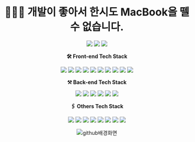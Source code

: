 <div align="center"><h1>🧑🏻‍💻 개발이 좋아서 한시도 MacBook을 뗄 수 없습니다.</h1></div>
<div align="center">
<a href="https://velog.io/@dormahd114"><img src="https://img.shields.io/badge/Velog-20C997?style=flat-square&logo=Velog&logoColor=white&link=https://velog.io/@dormahd114"/></a>
<img src="https://img.shields.io/badge/gg9297@gmail.com-EA4335?style=flat-square&logo=Gmail&logoColor=white"/></a>
<a href="https://www.linkedin.com/in/hong-79661b22b"><img src="https://img.shields.io/badge/SehwanHong-0A66C2?style=flat-square&logo=LinkedIn&logoColor=white&link=https://www.linkedin.com/in/hong-79661b22b"/></a>

**🛠 Front-end Tech Stack**

<img src="https://img.shields.io/badge/JavaScript-F7DF1E?style=flat-square&logo=JavaScript&logoColor=white"/></a> <img src="https://img.shields.io/badge/HTML5-E34F26?style=flat-square&logo=HTML5&logoColor=white"/></a> <img src="https://img.shields.io/badge/CSS3-1572B6?style=flat-square&logo=CSS3&logoColor=white"/></a> <img src="https://img.shields.io/badge/PostCSS-DD3A0A?style=flat-square&logo=PostCSS&logoColor=white"/></a> <img src="https://img.shields.io/badge/styled-components-DB7093?style=flat-square&logo=styled-components&logoColor=white"/></a> <img src="https://img.shields.io/badge/React-61DAFB?style=flat-square&logo=React&logoColor=white"/></a> <img src="https://img.shields.io/badge/React Router-CA4245?style=flat-square&logo=React Router&logoColor=white"/></a> <img src="https://img.shields.io/badge/React Native-0088CC?style=flat-square&logo=React&logoColor=white"/></a> <img src="https://img.shields.io/badge/Redux-764ABC?style=flat-square&logo=Redux&logoColor=white"/></a> <img src="https://img.shields.io/badge/React Query-FF4154?style=flat-square&logo=React Query&logoColor=white"/></a>

**⚒ Back-end Tech Stack**

<img src="https://img.shields.io/badge/Node.js-339933?style=flat-square&logo=Node.js&logoColor=white"/></a> <img src="https://img.shields.io/badge/Nodemon-76D04B?style=flat-square&logo=Nodemon&logoColor=white"/></a> <img src="https://img.shields.io/badge/Express-000000?style=flat-square&logo=Express&logoColor=white"/></a> <img src="https://img.shields.io/badge/Sequelize-52B0E7?style=flat-square&logo=Sequelize&logoColor=white"/></a> <img src="https://img.shields.io/badge/MySQL-4479A1?style=flat-square&logo=MySQL&logoColor=white"/></a> <img src="https://img.shields.io/badge/JSON Web Tokens-000000?style=flat-square&logo=JSON Web Tokens&logoColor=white"/></a>

**🖇 Others Tech Stack**

<img src="https://img.shields.io/badge/Git.js-F05032?style=flat-square&logo=Git.js&logoColor=white"/></a> <img src="https://img.shields.io/badge/GitHub.js-181717?style=flat-square&logo=GitHub.js&logoColor=white"/></a> <img src="https://img.shields.io/badge/GitBook.js-3884FF?style=flat-square&logo=GitBook.js&logoColor=white"/></a> <img src="https://img.shields.io/badge/Amazon AWS.js-232F3E?style=flat-square&logo=Amazon AWS.js&logoColor=white"/></a> <img src="https://img.shields.io/badge/Amazon S3.js-569A31?style=flat-square&logo=Amazon S3.js&logoColor=white"/></a> <img src="https://img.shields.io/badge/Postman.js-FF6C37?style=flat-square&logo=Postman.js&logoColor=white"/></a> <img src="https://img.shields.io/badge/Notion.js-000000?style=flat-square&logo=Notion.js&logoColor=white"/></a> <img src="https://img.shields.io/badge/diagrams.net.js-F08705?style=flat-square&logo=diagrams.net.js&logoColor=white"/></a>

![github배경화면](https://user-images.githubusercontent.com/85854164/154015001-adabbce6-0de7-4793-b620-3655470f3396.gif)
</div>
